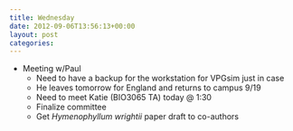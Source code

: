 ```yaml
---
title: Wednesday
date: 2012-09-06T13:56:13+00:00
layout: post
categories:
---
```

  * Meeting w/Paul
      * Need to have a backup for the workstation for VPGsim just in case
      * He leaves tomorrow for England and returns to campus 9/19
      * Need to meet Katie (BIO3065 TA) today @ 1:30
      * Finalize committee
      * Get _Hymenophyllum wrightii_ paper draft to co-authors
